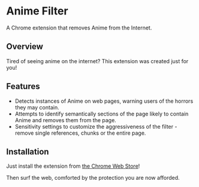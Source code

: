 Anime Filter
================================
[](logo.png)
A Chrome extension that removes Anime from the Internet.


Overview
--------------------------
Tired of seeing anime on the internet? This extension was created just for you!


Features
--------------------------

* Detects instances of Anime on web pages, warning users of the horrors they may contain.
* Attempts to identify semantically sections of the page likely to contain Anime and removes them from the page.
* Sensitivity settings to customize the aggressiveness of the filter - remove single references, chunks or the entire page.


Installation
--------------------------

Just install the extension from [the Chrome Web
Store](https://chrome.google.com/webstore/detail/lhondapiaknegjpellpodegmeonigjic)!

Then surf the web, comforted by the protection you are now afforded.

